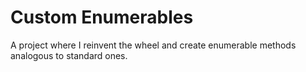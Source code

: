 # Custom Enumerables
A project where I reinvent the wheel and create enumerable methods analogous to
standard ones.
